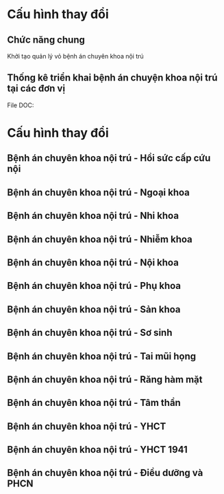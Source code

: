 ﻿﻿
# Cấu hình thay đổi

## Chức năng chung

Khởi tạo quản lý vỏ bệnh án chuyên khoa nội trú
## Thống kê triển khai bệnh án chuyện khoa nội trú tại các đơn vị

File DOC: 

# Cấu hình thay đổi

## Bệnh án chuyên khoa nội trú - Hồi sức cấp cứu nội

## Bệnh án chuyên khoa nội trú - Ngoại khoa

## Bệnh án chuyên khoa nội trú - Nhi khoa

## Bệnh án chuyên khoa nội trú - Nhiễm khoa

## Bệnh án chuyên khoa nội trú - Nội khoa

## Bệnh án chuyên khoa nội trú - Phụ khoa

## Bệnh án chuyên khoa nội trú - Sản khoa

## Bệnh án chuyên khoa nội trú - Sơ sinh

## Bệnh án chuyên khoa nội trú - Tai mũi họng

## Bệnh án chuyên khoa nội trú - Răng hàm mặt

## Bệnh án chuyên khoa nội trú - Tâm thần

## Bệnh án chuyên khoa nội trú - YHCT

## Bệnh án chuyên khoa nội trú - YHCT 1941

## Bệnh án chuyên khoa nội trú - Điều dưỡng và PHCN